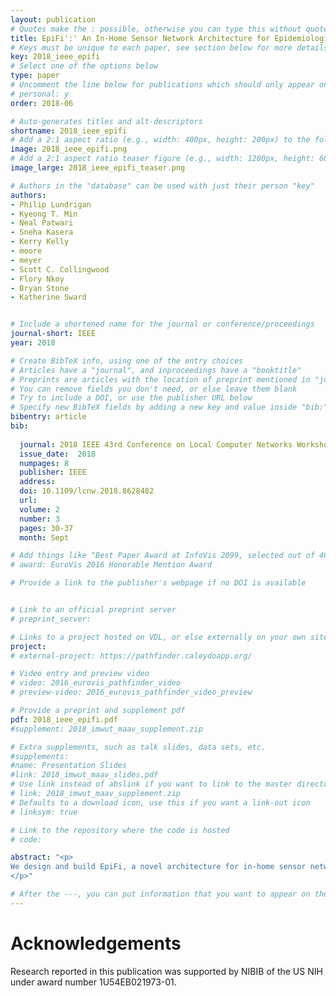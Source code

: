 ```yaml
---
layout: publication
# Quotes make the : possible, otherwise you can type this without quotes
title: EpiFi':' An In-Home Sensor Network Architecture for Epidemiological Studies
# Keys must be unique to each paper, see section below for more details
key: 2018_ieee_epifi
# Select one of the options below
type: paper 
# Uncomment the line below for publications which should only appear on a personal webpage
# personal: y
order: 2018-06

# Auto-generates titles and alt-descriptors
shortname: 2018_ieee_epifi
# Add a 2:1 aspect ratio (e.g., width: 400px, height: 200px) to the folder /assets/images/publications/
image: 2018_ieee_epifi.png
# Add a 2:1 aspect ratio teaser figure (e.g., width: 1200px, height: 600px) to the folder /assets/images/publications/
image_large: 2018_ieee_epifi_teaser.png

# Authors in the "database" can be used with just their person "key"
authors:
- Philip Lundrigan
- Kyeong T. Min
- Neal Patwari
- Sneha Kasera
- Kerry Kelly
- moore
- meyer
- Scott C. Collingwood
- Flory Nkoy
- Bryan Stone
- Katherine Sward


# Include a shortened name for the journal or conference/proceedings
journal-short: IEEE
year: 2018

# Create BibTeX info, using one of the entry choices
# Articles have a "journal", and inproceedings have a "booktitle"
# Preprints are articles with the location of preprint mentioned in "journal"
# You can remove fields you don't need, or else leave them blank
# Try to include a DOI, or use the publisher URL below
# Specify new BibTeX fields by adding a new key and value inside "bib:"
bibentry: article 
bib:
  
  journal: 2018 IEEE 43rd Conference on Local Computer Networks Workshops (LCN Workshops)
  issue_date:  2018
  numpages: 8
  publisher: IEEE
  address: 
  doi: 10.1109/lcnw.2018.8628482
  url: 
  volume: 2
  number: 3
  pages: 30-37
  month: Sept

# Add things like "Best Paper Award at InfoVis 2099, selected out of 4000 submissions"
# award: EuroVis 2016 Honorable Mention Award

# Provide a link to the publisher's webpage if no DOI is available


# Link to an official preprint server
# preprint_server: 

# Links to a project hosted on VDL, or else externally on your own site
project: 
# external-project: https://pathfinder.caleydoapp.org/

# Video entry and preview video
# video: 2016_eurovis_pathfinder_video
# preview-video: 2016_eurovis_pathfinder_video_preview

# Provide a preprint and supplement pdf
pdf: 2018_ieee_epifi.pdf
#supplement: 2018_imwut_maav_supplement.zip

# Extra supplements, such as talk slides, data sets, etc.
#supplements: 
#name: Presentation Slides
#link: 2018_imwut_maav_slides.pdf
# Use link instead of abslink if you want to link to the master directory
# link: 2018_imwut_maav_supplement.zip
# Defaults to a download icon, use this if you want a link-out icon
# linksym: true

# Link to the repository where the code is hosted
# code: 

abstract: "<p>
We design and build EpiFi, a novel architecture for in-home sensor networks which allows epidemiologists to easily design and deploy exposure sensing systems in homes. We work collaboratively with pediatric asthma researchers to design multiple studies and deploy EpiFi in homes. Here, we report on experiences from two years of deployments in 15 homes, of two different types of studies, including many deployments continuously monitored over the past year. Based on lessons learned from these deployments and researchers, we develop a new mechanism for sensors to bootstrap their connectivity to a subject's home WiFi router and implement data reliability mechanisms to minimize loss in the network through a long-term deplovment
</p>"

# After the ---, you can put information that you want to appear on the website using markdown formatting or HTML. A good example are acknowledgements, extra references, an erratum, etc.
---
```


# Acknowledgements
Research reported in this publication was supported by NIBIB of the US NIH under award number 1U54EB021973-01. 
